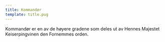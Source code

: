 ```yaml
---
title: Kommandør
template: title.pug
---
```


Kommandør er en av de høyere gradene som deles ut av Hennes Majestet Keiserpingvinen den Fornemmes orden.